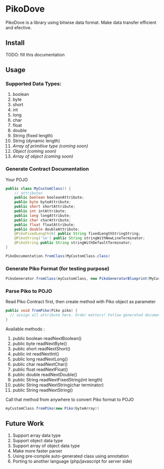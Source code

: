 # PikoDove

PikoDove is a library using bitwise data format. Make data transfer efficient and efective.

## Install

TODO: fill this documentation

## Usage

### Supported Data Types:
1. boolean
2. byte
3. short
4. int
5. long
6. char
7. float
8. double
9. String (fixed length)
10. String (dynamic length)
11. *Array of primitive type (coming soon)*
12. *Object (coming soon)*
13. *Array of object (coming soon)*

### Generate Contract Documentation

<p>Your POJO</p>

```java
public class MyCustomClass() {
    // attributes
    public boolean booleanAttribute;
    public byte byteAttribute;
    public short shortAttribute;
    public int intAttribute;
    public long longAttribute;
    public char charAttribute;
    public float floatAttribute;
    public double doubleAttribute;
    @PikoFixedLength(6) public String fixedLengthStringString;
    @PikoString('\n') public String stringWithNewLineTerminator;
    @PikoString public String stringWithDefaultTerminator;
}
```

```java
PikoDocumentation.fromClass(MyCustomClass.class)
```

### Generate Piko Format (for testing purpose)

```java
PikoGenerator.fromClass(myCustomClass, new PikoGeneratorBlueprint(MyCustomClass.class))
```

### Parse Piko to POJO

<p>Read Piko Contract first, then create method with Piko object as parameter</p>

```java
public void fromPiko(Piko piko) {
  // assign all attribute here. Order matters! Follow generated documentation
}
```

Available methods :
1. public boolean readNextBoolean()
2. public byte readNextByte()
3. public short readNextShort()
4. public int readNextInt()
5. public long readNextLong()
6. public char readNextChar()
7. public float readNextFloat()
8. public double readNextDouble()
9. public String readNextFixedString(int length)
10. public String readNextString(char terminator)
11. public String readNextString()

<p>Call that method from anywhere to convert Piko format to POJO</p>

```java
myCustomClass.fromPiko(new Piko(byteArray))
```

## Future Work

1. Support array data type
2. Support object data type
3. Support array of object data type
4. Make more faster parser
5. Using pre-compile auto-generated class using annotation
6. Porting to another language (php/javascript for server side)
